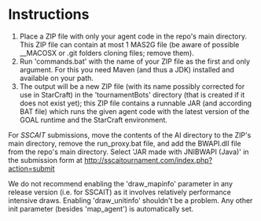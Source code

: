 # Instructions
1) Place a ZIP file with only your agent code in the repo's main directory. This ZIP file can contain at most 1 MAS2G file (be aware of possible __MACOSX or .git folders cloning files; remove them).
2) Run 'commands.bat' with the name of your ZIP file as the first and only argument. For this you need Maven (and thus a JDK) installed and available on your path.
3) The output will be a new ZIP file (with its name possibly corrected for use in StarCraft) in the 'tournamentBots' directory (that is created if it does not exist yet); this ZIP file contains a runnable JAR (and according BAT file) which runs the given agent code with the latest version of the GOAL runtime and the StarCraft environment.

For _SSCAIT_ submissions, move the contents of the AI directory to the ZIP's main directory, remove the run_proxy.bat file, and add the BWAPI.dll file from the repo's main directory. Select 'JAR made with JNIBWAPI (Java)' in the submission form at http://sscaitournament.com/index.php?action=submit

We do not recommend enabling the 'draw_mapinfo' parameter in any release version (i.e. for SSCAIT) as it involves relatively performance intensive draws. Enabling 'draw_unitinfo' shouldn't be a problem. Any other init parameter (besides 'map_agent') is automatically set.
